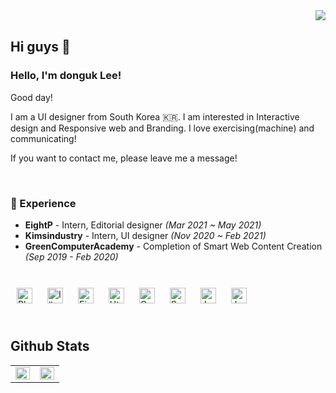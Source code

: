 <div align="right">
    <img src="https://komarev.com/ghpvc/?username=pendato23&&style=flat-square" align="right" />
</div>

<br/>

## Hi guys 👋

### Hello, I'm donguk Lee!

Good day!

I am a UI designer from South Korea 🇰🇷. I am interested in Interactive design and Responsive web and Branding. I love exercising(machine) and communicating!

If you want to contact me, please leave me a message!

<br/>

### 🎠 Experience

- **EightP** - Intern, Editorial designer _(Mar 2021 ~  May 2021)_
- **Kimsindustry** - Intern, UI designer _(Nov 2020 ~  Feb 2021)_
- **GreenComputerAcademy** - Completion of Smart Web Content Creation _(Sep 2019 - Feb 2020)_

<br/>

<div sttyle='float:left'>
<img style="margin: 10px" src="https://profilinator.rishav.dev/skills-assets/photoshop-plain.svg" alt="Photoshop" height="25" />
<img style="margin: 10px" src="https://profilinator.rishav.dev/skills-assets/adobe_illustrator-icon.svg" alt="Illustrator" height="25" />
<img style="margin: 10px" src="https://profilinator.rishav.dev/skills-assets/figma-icon.svg" alt="Figma" height="25" />
<img style="margin: 10px" src="https://profilinator.rishav.dev/skills-assets/html5-original-wordmark.svg" alt="Html" height="25" />  
<img style="margin: 10px" src="https://profilinator.rishav.dev/skills-assets/css3-original-wordmark.svg" alt="Css" height="25" />  
<img style="margin: 10px" src="https://profilinator.rishav.dev/skills-assets/sass-original.svg" alt="Sass" height="25" /> 
<img style="margin: 10px" src="https://profilinator.rishav.dev/skills-assets/javascript-original.svg" alt="Javascript" height="25" /> 
<img style="margin: 10px" src="https://profilinator.rishav.dev/skills-assets/jquery.png" alt="Jquery" height="25" /> 
    
</div>

<br/>

## Github Stats

<table><tr><td valign="top" width="50%">
<img src="https://github-readme-stats.vercel.app/api?username=simigeum&show_icons=true&count_private=true&hide_border=true" align="left" style="width: 100%" />
</td><td valign="top" width="50%">
<img src="https://github-readme-stats.vercel.app/api/top-langs/?username=simigeum&hide_border=true&layout=compact" align="left" style="width: 100%" />
</td></tr></table>  
<br/>
